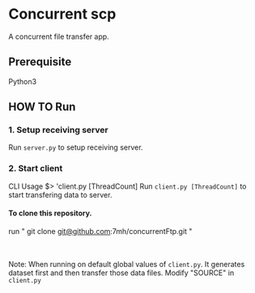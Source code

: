 # Concurrent scp
 A concurrent file transfer app.

## Prerequisite
Python3 

## HOW TO Run

### 1. Setup receiving server
Run `server.py` to setup receiving server.

### 2. Start client

CLI Usage $> 'client.py [ThreadCount]
Run `client.py [ThreadCount]` to start transfering data to server.


#### To clone this repository.

run " git clone git@github.com:7mh/concurrentFtp.git "


<br/><br/>
Note: When running on default global values of `client.py`. It generates dataset first and then transfer those data files. Modify "SOURCE" in `client.py`



